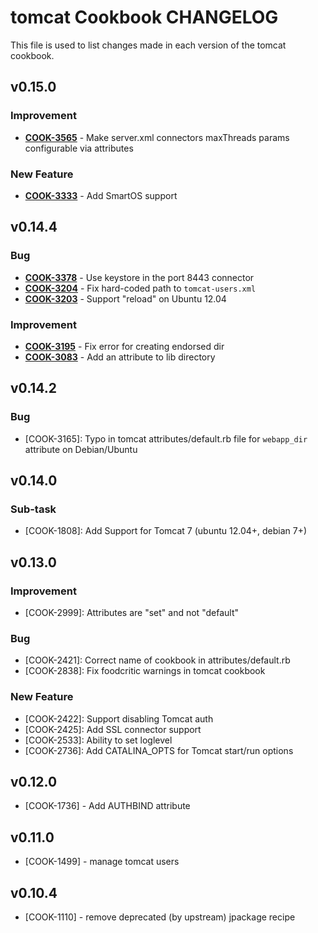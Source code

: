 tomcat Cookbook CHANGELOG
=========================
This file is used to list changes made in each version of the tomcat cookbook.


v0.15.0
-------
### Improvement
- **[COOK-3565](https://tickets.opscode.com/browse/COOK-3565)** - Make server.xml connectors maxThreads params configurable via attributes

### New Feature
- **[COOK-3333](https://tickets.opscode.com/browse/COOK-3333)** - Add SmartOS support


v0.14.4
-------
### Bug
- **[COOK-3378](https://tickets.opscode.com/browse/COOK-3378)** - Use keystore in the port 8443 connector
- **[COOK-3204](https://tickets.opscode.com/browse/COOK-3204)** - Fix hard-coded path to `tomcat-users.xml`
- **[COOK-3203](https://tickets.opscode.com/browse/COOK-3203)** - Support "reload" on Ubuntu 12.04

### Improvement
- **[COOK-3195](https://tickets.opscode.com/browse/COOK-3195)** - Fix error for creating endorsed dir
- **[COOK-3083](https://tickets.opscode.com/browse/COOK-3083)** - Add an attribute to lib directory

v0.14.2
-------
### Bug
- [COOK-3165]: Typo in tomcat attributes/default.rb file for `webapp_dir` attribute on Debian/Ubuntu

v0.14.0
-------
### Sub-task
- [COOK-1808]: Add Support for Tomcat 7 (ubuntu 12.04+, debian 7+)

v0.13.0
-------
### Improvement
- [COOK-2999]: Attributes are "set" and not "default"

### Bug
- [COOK-2421]: Correct name of cookbook in attributes/default.rb
- [COOK-2838]: Fix foodcritic warnings in tomcat cookbook

### New Feature
- [COOK-2422]: Support disabling Tomcat auth
- [COOK-2425]: Add  SSL connector support
- [COOK-2533]: Ability to set loglevel
- [COOK-2736]: Add CATALINA_OPTS for Tomcat start/run options

v0.12.0
-------
- [COOK-1736] - Add AUTHBIND attribute

v0.11.0
-------
- [COOK-1499] - manage tomcat users

v0.10.4
-------
- [COOK-1110] - remove deprecated (by upstream) jpackage recipe
